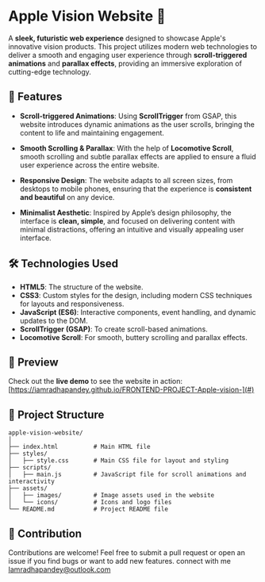 

# Apple Vision Website 🌟

A **sleek, futuristic web experience** designed to showcase Apple's innovative vision products. This project utilizes modern web technologies to deliver a smooth and engaging user experience through **scroll-triggered animations** and **parallax effects**, providing an immersive exploration of cutting-edge technology.

## 🚀 Features

- **Scroll-triggered Animations**: Using **ScrollTrigger** from GSAP, this website introduces dynamic animations as the user scrolls, bringing the content to life and maintaining engagement.
  
- **Smooth Scrolling & Parallax**: With the help of **Locomotive Scroll**, smooth scrolling and subtle parallax effects are applied to ensure a fluid user experience across the entire website.

- **Responsive Design**: The website adapts to all screen sizes, from desktops to mobile phones, ensuring that the experience is **consistent and beautiful** on any device.

- **Minimalist Aesthetic**: Inspired by Apple’s design philosophy, the interface is **clean, simple**, and focused on delivering content with minimal distractions, offering an intuitive and visually appealing user interface.

## 🛠️ Technologies Used

- **HTML5**: The structure of the website.
- **CSS3**: Custom styles for the design, including modern CSS techniques for layouts and responsiveness.
- **JavaScript (ES6)**: Interactive components, event handling, and dynamic updates to the DOM.
- **ScrollTrigger (GSAP)**: To create scroll-based animations.
- **Locomotive Scroll**: For smooth, buttery scrolling and parallax effects.

## 📸 Preview

Check out the **live demo** to see the website in action: [https://iamradhapandey.github.io/FRONTEND-PROJECT-Apple-vision-](#)

## 📂 Project Structure

```
apple-vision-website/
│
├── index.html          # Main HTML file
├── styles/
│   ├── style.css       # Main CSS file for layout and styling
├── scripts/
│   ├── main.js         # JavaScript file for scroll animations and interactivity
├── assets/
│   ├── images/         # Image assets used in the website
│   └── icons/          # Icons and logo files
└── README.md           # Project README file
```

## 🤝 Contribution

Contributions are welcome! Feel free to submit a pull request or open an issue if you find bugs or want to add new features.
connect with me Iamradhapandey@outlook.com
